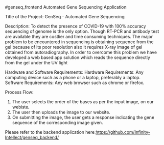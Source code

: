 #genseq_frontend
Automated Gene Sequencing Application

Title of the Project: GenSeq - Automated Gene Sequencing

Description:
To detect the presence of COVID-19 with 100% accuracy sequencing of genome is the only option. Though RT-PCR and antibody test are available they are costlier and time consuming techniques. The major problem to be encountered in sequencing is obtaining sequence from the gel because of its poor resolution also it requires X-ray image of gel obtained from autoradiography. In order to overcome this problem we have developed a web based app solution which reads the sequence directly from the gel under the UV light

Hardware and Software Requirements:
Hardware Requirements: Any computing device such as a phone or a laptop, preferably a laptop.
Software Requirements: Any web browser such as chrome or firefox.

Process Flow:
1. The user selects the order of the bases as per the input image, on our webiste.
2. The user then uploads the image to our website.
3. On submitting the image, the user gets a response indicating the gene sequence of the corresponding image given.

Please refer to the backend application here:https://github.com/Infinity-Intellect/genseq_backend/
